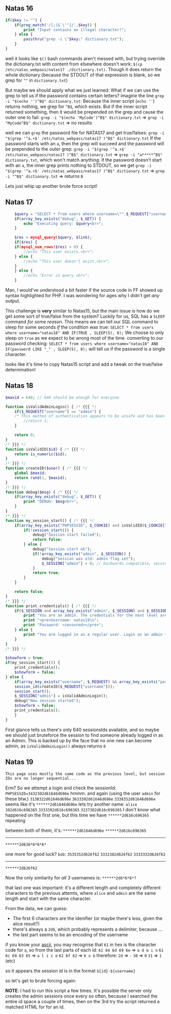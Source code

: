 
## Natas 16

```php
if($key != "") {
    if(preg_match('/[;|&`\'"]/',$key)) {
        print "Input contains an illegal character!";
    } else {
        passthru("grep -i \"$key\" dictionary.txt");
    }
}
```

well it looks like `$()` bash commands aren't messed with, but trying override the dictionary.txt with content from elsewhere doesn't work: `$(cp /etc/natas_webpass/natas17 ./dictionary.txt)`. Though it does return the whole dictionary (because the STDOUT of that expression is blank, so we grep for `""` in `dictionary.txt`)

But maybe we should apply what we just learned: What if we can use the grep to tell us if the password contains certain letters?
imagine the line `grep -i "$(echo '')^B$" dictionary.txt`: Because the inner script (`echo ''`) returns nothing, we grep for `^B$`, which exists.
But if the inner script returned something, then it would be prepended on the grep and cause the outer one to fail:
`grep -i "$(echo 'MyCode')^B$" dictionary.txt` => `grep -i "MyCode^B$" dictionary.txt` => no results

well we can `grep` the password file for NATAS17 and get true/falses: `grep -i "$(grep '^a.+$' /etc/natas_webpass/natas17 )^B$" dictionary.txt`
If the password starts with an `a`, then the grep will succeed and the password will be prepended to the outer grep:
`grep -i "$(grep '^a.+$' /etc/natas_webpass/natas17 )^B$" dictionary.txt` => `grep -i "a*****^B$" dictionary.txt`, which won't match anything.
if the password doesn't start with an `a`, the inner grep prints nothing to STDOUT, so we get
`grep -i "$(grep '^a.+$' /etc/natas_webpass/natas17 )^B$" dictionary.txt` => `grep -i "^B$" dictionary.txt` => returns `B`

Lets just whip up another brute force script!

## Natas 17

```php
    $query = "SELECT * from users where username=\"".$_REQUEST["username"]."\"";
    if(array_key_exists("debug", $_GET)) {
        echo "Executing query: $query<br>";
    }

    $res = mysql_query($query, $link);
    if($res) {
    if(mysql_num_rows($res) > 0) {
        //echo "This user exists.<br>";
    } else {
        //echo "This user doesn't exist.<br>";
    }
    } else {
        //echo "Error in query.<br>";
    } 
```
Man, I would've understood a bit faster if the source code in FF showed up syntax highlighted for PHP. I was wondering for ages why I didn't get _any_ output.

This challenge is __very__ similar to Natas15, but the main issue is how do we get some sort of true/false from the system?
Luckily for us, SQL has a `SLEEP` command _for some reason_. This means we can tell our SQL command to sleep for some seconds _if_ the condition was true:
`SELECT * from users where username="natas18" AND IF(TRUE , SLEEP(5), 0);`
We choose to only sleep on `true` as we expect to be wrong most of the time.
converting to our password checking:
`SELECT * from users where username="natas18" AND IF(password LIKE "_" , SLEEP(5), 0);` will tell us if the password is a single character.

looks like it's time to copy Natas15 script and add a tweak on the true/false determination!

## Natas 18
```php
$maxid = 640; // 640 should be enough for everyone

function isValidAdminLogin() { /* {{{ */
    if($_REQUEST["username"] == "admin") {
    /* This method of authentication appears to be unsafe and has been disabled for now. */
        //return 1;
    }

    return 0;
}
/* }}} */
function isValidID($id) { /* {{{ */
    return is_numeric($id);
}
/* }}} */
function createID($user) { /* {{{ */
    global $maxid;
    return rand(1, $maxid);
}
/* }}} */
function debug($msg) { /* {{{ */
    if(array_key_exists("debug", $_GET)) {
        print "DEBUG: $msg<br>";
    }
}
/* }}} */
function my_session_start() { /* {{{ */
    if(array_key_exists("PHPSESSID", $_COOKIE) and isValidID($_COOKIE["PHPSESSID"])) {
        if(!session_start()) {
            debug("Session start failed");
            return false;
        } else {
            debug("Session start ok");
            if(!array_key_exists("admin", $_SESSION)) {
                debug("Session was old: admin flag set");
                $_SESSION["admin"] = 0; // backwards compatible, secure
            }
            return true;
        }
    }

    return false;
}
/* }}} */
function print_credentials() { /* {{{ */
    if($_SESSION and array_key_exists("admin", $_SESSION) and $_SESSION["admin"] == 1) {
        print "You are an admin. The credentials for the next level are:<br>";
        print "<pre>Username: natas19\n";
        print "Password: <censored></pre>";
    } else {
        print "You are logged in as a regular user. Login as an admin to retrieve credentials for natas19.";
    }
}
/* }}} */

$showform = true;
if(my_session_start()) {
    print_credentials();
    $showform = false;
} else {
    if(array_key_exists("username", $_REQUEST) && array_key_exists("password", $_REQUEST)) {
    session_id(createID($_REQUEST["username"]));
    session_start();
    $_SESSION["admin"] = isValidAdminLogin();
    debug("New session started");
    $showform = false;
    print_credentials();
    }
}  
```

First glance tells us there's only 640 sessionsIds available, and so maybe we should just bruteforce the session to find someone already logged in as an Admin.
This is backed up by the face that no one new can become admin, as `isValidAdminLogin()` always returns `0`


## Natas 19
```
This page uses mostly the same code as the previous level, but session IDs are no longer sequential... 
```
Erm?
So we attempt a login and check the sessionId:
`PHPSESSID=3432302d61646d696e`
hmmm.
and again (using the user `admin` for these btw.)
`3138322d61646d696e`
`3633392d61646d696e`
`3338352d61646d696e`
seems like it's `******2d61646d696e`
lets try another name: `alice`
`382d616c696365`
`3333392d616c696365`
`3237302d616c696365`
I don't know what happened on the first one, but this time we have `******2d616c696365` repeating

between both of them, it's:
`******2d61646d696e`
`******2d616c696365`
____________________
`******2d616*6*6*6*`

one more for good luck?
`bob`:
`3535352d626f62`
`3332382d626f62`
`3333332d626f62`
________________
`******2d626f62`

Now the only simliarity for _all 3_ usernames is:
`******2d6*6*6*?`

that last one was important: it's a different length and completely different characters to the previous attemts, where `alice` and `admin` are the same length and start with the same character.

From the data, we can guess:
- The first 6 characters are the idenifier (or maybe there's less, given the alice result?)
- there's always a `2d6`, which probably represents a delimiter, because ...
- the last part seems to be an encoding of the username

if you know your [ascii](https://www.asciitable.com/), you may recognise that `61` in hex is the character code for `a`, so from the last parts of each id: 
`61 64 6d 69 6e` => `a d m i n`
`61 6c 69 63 65` => `a l i c e`
`62 6f 62` => `b o b`
therefore:
`2d` => `-`
`30` => `0`
`31` => `1` (etc)

so it appears the session id is in the format `${id}-${username}`

so let's get to brute forcing again:

__NOTE__: I had to run this script a few times. It's possible the server only creates the admin sessions once every so often, because I searched the entire id space a couple of times, then on the 3rd try the script returned a matched HTML for for an id.